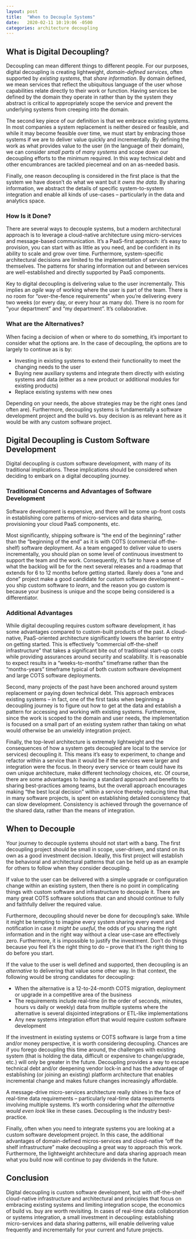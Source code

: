 ```yaml
---
layout: post
title:  "When to Decouple Systems"
date:   2020-02-11 10:19:06 -0500
categories: architecture decoupling
---
```


## What is Digital Decoupling?

Decoupling can mean different things to different people. For our purposes,
digital decoupling is creating lightweight, *domain-defined services*, often
supported by *existing systems*, that *share information*. By domain defined, we
mean services that reflect the ubiquitous language of the user whose
capabilities relate directly to their work or function. Having services be
defined by the domain they operate in rather than by the system they abstract is
critical to appropriately scope the service and prevent the underlying systems
from creeping into the domain.

The second key piece of our definition is that we embrace existing systems. In
most companies a system replacement is neither desired or feasible, and while it
may become feasible over time, we must start by embracing those systems if we
are to deliver value quickly and incrementally. By defining the work as what
provides value to the user (in the language of their domain), we can consider
*small parts* of *many systems* and scope down our decoupling efforts to the
minimum required. In this way technical debt and other encumbrances are tackled
piecemeal and on an as-needed basis.

Finally, one reason decoupling is considered in the first place is that the
system we have doesn’t do what we want but it *owns the data*. By sharing
information, we abstract the details of specific system-to-system integration
and enable all kinds of use-cases – particularly in the data and analytics
space.

### How Is it Done?

There are several ways to decouple systems, but a modern architectural approach
is to leverage a cloud-native architecture using micro-services and
message-based communication. It’s a PaaS-first approach: it’s easy to provision,
you can start with as little as you need, and be confident in its ability to
scale and grow over time. Furthermore, system-specific architectural decisions
are limited to the implementation of services themselves. The patterns for
sharing information out and between services are well-established and directly
supported by PaaS components.

Key to digital decoupling is delivering value to the user incrementally. This
implies an *agile* way of working where the user is part of the team. There is
no room for “over-the-fence requirements” when you’re delivering every two weeks
(or every day, or every hour as many do). There is no room for “your department”
and “my department”. It’s collaborative.

### What are the Alternatives?

When facing a decision of when or where to do something, it’s important to
consider what the options are. In the case of decoupling, the options are to
largely to continue as is by:

- Investing in existing systems to extend their functionality to meet the changing
    needs to the user
- Buying new auxiliary systems and integrate them directly with existing
    systems and data (either as a new product or additional modules for existing
    products)
- Replace existing systems with new ones

Depending on your needs, the above strategies may be the right ones (and often
are). Furthermore, decoupling systems is fundamentally a software development
project and the build vs. buy decision is as relevant here as it would be with
any custom software project.

## Digital Decoupling is Custom Software Development

Digital decoupling *is* custom software development, with many of its
traditional implications. These implications should be considered when deciding
to embark on a digital decoupling journey.

### Traditional Concerns and Advantages of Software Development

Software development is expensive, and there will be some up-front costs in
establishing core patterns of micro-services and data sharing, provisioning your
cloud PaaS components, etc.

Most significantly, shipping software is “the end of the beginning” rather than
the “beginning of the end” as it is with COTS (commercial off-the-shelf)
software deployment. As a team engaged to deliver value to users incrementally,
you should plan on some level of continuous investment to support the team and
the work. Consequently, it’s fair to have a sense of what the backlog will be
for the next several releases and a roadmap that extends for 6 to 12 months
before getting started. Rarely does a “one and done” project make a good
candidate for custom software development – you ship custom software to *learn*,
and the reason you go custom is because your business is unique and the scope
being considered is a differentiator.

### Additional Advantages

While digital decoupling requires custom software development, it has some
advantages compared to custom-built products of the past. A cloud-native,
PaaS-oriented architecture significantly lowers the barrier to entry on getting
started. This is effectively “commercial off-the-shelf infrastructure” that
takes a significant bite out of traditional start-up costs while providing
assurances around security and scalability. It is reasonable to expect results
in a “weeks-to-months” timeframe rather than the “months-years” timeframe
typical of both custom software development and large COTS software deployments.

Second, many projects of the past have been anchored around system replacement
or paying down technical debt. This approach embraces existing systems – in
fact, one of the first tasks when beginning a decoupling journey is to figure
out how to get at the data and establish a pattern for accessing and working
with existing systems. Furthermore, since the work is scoped to the domain and
user needs, the implementation is focused on a small part of an existing system
rather than taking on what would otherwise be an unwieldy integration project.

Finally, the top-level architecture is extremely lightweight and the
consequences of how a system gets decoupled are local to the service (or
services) decoupling it. This means it’s easy to experiment, to change and
refactor within a service than it would be if the services were larger and
integration were the focus. In theory every service or team could have its own
unique architecture, make different technology choices, etc. Of course, there
are some advantages to having a standard approach and benefits to sharing
best-practices among teams, but the overall approach encourages making “the best
local decision” within a service thereby reducing time that, in many software
projects, is spent on establishing detailed consistency that can slow
development. Consistency is achieved through the governance of the shared data,
rather than the means of integration.

## When to Decouple

Your journey to decouple systems should not start with a bang. The first
decoupling project should be small in scope, user-driven, and stand on its own
as a good investment decision. Ideally, this first project will establish the
behavioral and architectural patterns that can be held up as an example for
others to follow when they consider decoupling.

If value to the user can be delivered with a simple upgrade or configuration
change within an existing system, then there is no point in complicating things
with custom software and infrastructure to decouple it. There are many great
COTS software solutions that can and should continue to fully and faithfully
deliver the required value.

Furthermore, decoupling should never be done for decoupling’s sake. While it
might be tempting to imagine every system sharing every event and notification
in case it *might be useful*, the odds of you sharing the right information and
in the right way without a clear use-case are effectively zero. Furthermore, it
is impossible to justify the investment. Don’t do things because you feel it’s
the right thing to do – prove that it’s the right thing to do before you start.

If the value to the user is well defined and supported, then decoupling is an
*alternative* to delivering that value some other way. In that context, the
following would be strong candidates for decoupling:

- When the alternative is a 12-to-24-month COTS migration, deployment or
    upgrade in a competitive area of the business
- The requirements include real-time (in the order of seconds, minutes, hours
    vs daily or weekly) data from multiple systems where the alternative is
    several disjointed integrations or ETL-like implementations
- Any new systems integration effort that would require custom software
    development

If the investment in existing systems or COTS software is large from a time
and/or money perspective, it is worth considering decoupling. Chances are if you
forego decoupling this time around, the challenges with existing system (that is
holding the data, difficult or expensive to change/upgrade, etc.) will only be
greater in the future. Decoupling provides a way to escape technical debt and/or
deepening vendor lock-in and has the advantage of establishing (or joining an
existing) platform architecture that enables incremental change and makes future
changes increasingly affordable.

A message-drive micro-services architecture really shines in the face of
real-time data requirements – particularly real-time data requirements involving
multiple systems. It’s worth considering *what the alternative would even look*
like in these cases. Decoupling is the industry best-practice.

Finally, often when you need to integrate systems you are looking at a custom
software development project. In this case, the additional advantages of
domain-defined micros-services and cloud-native “off the shelf infrastructure”
make decoupling a great way to approach this work. Furthermore, the lightweight
architecture and data sharing approach mean what you build now will continue to
pay dividends in the future.

## Conclusion

Digital decoupling is custom software development, but with off-the-shelf
cloud-native infrastructure and architectural and principles that focus on
embracing existing systems and limiting integration scope, the economics of
build vs. buy are worth revisiting. In cases of real-time data collaboration or
systems integration, a small investment in decoupling: establishing
micro-services and data sharing patterns, will enable delivering value
frequently and incrementally for your current and future projects.
